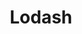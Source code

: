 ---
codehost: https://github.com/lodash
logohandle: lodash
sort: lodash
title: Lodash
twitter: https://x.com/bestiejs
website: https://www.lodash.com/
wikipedia: https://en.wikipedia.org/wiki/Lodash
---